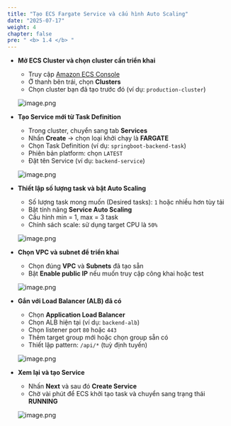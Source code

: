 ```yaml
---
title: "Tạo ECS Fargate Service và cấu hình Auto Scaling"
date: "2025-07-17"
weight: 4
chapter: false
pre: " <b> 1.4 </b> "
---
```


- **Mở ECS Cluster và chọn cluster cần triển khai**

    - Truy cập [Amazon ECS Console](https://console.aws.amazon.com/ecs)
    - Ở thanh bên trái, chọn **Clusters**
    - Chọn cluster bạn đã tạo trước đó (ví dụ: `production-cluster`)

    ![image.png](/images/deploy_backend_fargate/open_cluster.png)

- **Tạo Service mới từ Task Definition**

    - Trong cluster, chuyển sang tab **Services**
    - Nhấn **Create** → chọn loại khởi chạy là **FARGATE**
    - Chọn Task Definition (ví dụ: `springboot-backend-task`)
    - Phiên bản platform: chọn `LATEST`
    - Đặt tên Service (ví dụ: `backend-service`)

    ![image.png](/images/deploy_backend_fargate/create_service_step1.png)

- **Thiết lập số lượng task và bật Auto Scaling**

    - Số lượng task mong muốn (Desired tasks): `1` hoặc nhiều hơn tùy tải
    - Bật tính năng **Service Auto Scaling**
    - Cấu hình min = 1, max = 3 task
    - Chính sách scale: sử dụng target CPU là `50%`

    ![image.png](/images/deploy_backend_fargate/auto_scaling.png)

- **Chọn VPC và subnet để triển khai**

    - Chọn đúng **VPC** và **Subnets** đã tạo sẵn
    - Bật **Enable public IP** nếu muốn truy cập công khai hoặc test

    ![image.png](/images/deploy_backend_fargate/networking.png)

- **Gắn với Load Balancer (ALB) đã có**

    - Chọn **Application Load Balancer**
    - Chọn ALB hiện tại (ví dụ: `backend-alb`)
    - Chọn listener port `80` hoặc `443`
    - Thêm target group mới hoặc chọn group sẵn có
    - Thiết lập pattern: `/api/*` (tuỳ định tuyến)

    ![image.png](/images/deploy_backend_fargate/attach_alb.png)

- **Xem lại và tạo Service**

    - Nhấn **Next** và sau đó **Create Service**
    - Chờ vài phút để ECS khởi tạo task và chuyển sang trạng thái **RUNNING**

    ![image.png](/images/deploy_backend_fargate/confirm_running.png)
